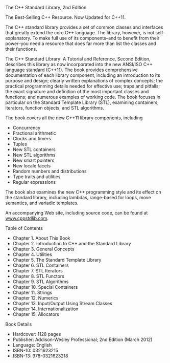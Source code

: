 The C++ Standard Library, 2nd Edition

The Best-Selling C++ Resource. Now Updated for C++11.

The C++ standard library provides a set of common classes and interfaces that greatly extend the core C++ language. The library, however, is not self-explanatory. To make full use of its components–and to benefit from their power–you need a resource that does far more than list the classes and their functions.

The C++ Standard Library: A Tutorial and Reference, Second Edition, describes this library as now incorporated into the new ANSI/ISO C++ language standard (C++11). The book provides comprehensive documentation of each library component, including an introduction to its purpose and design; clearly written explanations of complex concepts; the practical programming details needed for effective use; traps and pitfalls; the exact signature and definition of the most important classes and functions; and numerous examples of working code. The book focuses in particular on the Standard Template Library (STL), examining containers, iterators, function objects, and STL algorithms.

The book covers all the new C++11 library components, including
- Concurrency
- Fractional arithmetic
- Clocks and timers
- Tuples
- New STL containers
- New STL algorithms
- New smart pointers
- New locale facets
- Random numbers and distributions
- Type traits and utilities
- Regular expressions

The book also examines the new C++ programming style and its effect on the standard library, including lambdas, range-based for  loops, move semantics, and variadic templates.

An accompanying Web site, including source code, can be found at www.cppstdlib.com.

Table of Contents
- Chapter 1. About This Book
- Chapter 2. Introduction to C++ and the Standard Library
- Chapter 3. General Concepts
- Chapter 4. Utilities
- Chapter 5. The Standard Template Library
- Chapter 6. STL Containers
- Chapter 7. STL Iterators
- Chapter 8. STL Functors
- Chapter 9. STL Algorithms
- Chapter 10. Special Containers
- Chapter 11. Strings
- Chapter 12. Numerics
- Chapter 13. Input/Output Using Stream Classes
- Chapter 14. Internationalization
- Chapter 15. Allocators

Book Details
- Hardcover: 1128 pages
- Publisher: Addison-Wesley Professional; 2nd Edition (March 2012)
- Language: English
- ISBN-10: 0321623215
- ISBN-13: 978-0321623218
